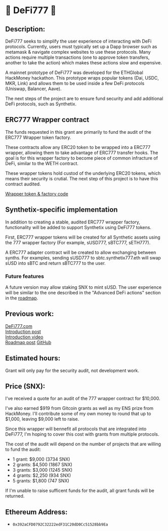 # 🎰 DeFi777 🎰

## Description: 
DeFi777 seeks to simplify the user experience of interacting with DeFi protocols. Currently, users must typically set up a Dapp browser such as metamask & navigate complex websites to use these protocols. Many actions require multiple transactions (one to approve token transfers, another to take the action) which makes these actions slow and expensive.

A mainnet prototype of DeFi777 was developed for the ETHGlobal HackMoney hackathon. This prototype wraps popular tokens (Dai, USDC, MKR, Link) and allows them to be used inside a few DeFi protocols (Uniswap, Balancer, Aave).

The next steps of the project are to ensure fund security and add additional DeFi protocols, such as Synthetix.

## ERC777 Wrapper contract
The funds requested in this grant are primarily to fund the audit of the ERC777 Wrapper token factory.

These contracts allow any ERC20 token to be wrapped into a ERC777 wrapper, allowing them to take advantage of ERC777 transfer hooks. The goal is for this wrapper factory to become piece of common infracture of DeFi, similar to the WETH contract.

These wrapper tokens hold custod of the underlying ERC20 tokens, which means their security is crutial. The next step of this project is to have this contract audited.

[Wrapper token & factory code](https://github.com/dmihal/defi777/tree/master/contracts/tokens)

## Synthetix-specific implementation
In addition to creating a stable, audited ERC777 wrapper factory, functionality will be added to support Synthetix using DeFi777 tokens.

First, ERC777 wrapper tokens will be created for all Synthetic assets using the 777 wrapper factory (For example, sUSD777, sBTC777, sETH777).

A ERC777 adapter contract will be created to allow exchanging between synths. For examples, sending sUSD777 to sbtc.synthetix777.eth will swap sUSD into sBTC and return sBTC777 to the user.

### Future features
A future version may allow staking SNX to mint sUSD. The user experience will be similar to the one described in the "Advanced DeFi actions" section in the [roadmap](https://medium.com/@dmihal/defi777-roadmap-76af67eb3c8a).

## Previous work: 
[DeFi777.com](https://defi777.com)  
[Introduction post](https://medium.com/@dmihal/introducing-defi777-decentralized-finance-for-everyone-dc3f87bea70d)  
[Introduction video](https://www.youtube.com/watch?v=31yxRTorqBE)  
[Roadmap post](https://medium.com/@dmihal/defi777-roadmap-76af67eb3c8a)
[GitHub](https://github.com/dmihal/defi777)

## Estimated hours: 
Grant will only pay for the security audit, not development work.

## Price (SNX): 
I've received a quote for an audit of the 777 wrapper contract for $10,000.

I've also earned $919 from Gitcoin grants as well as my ENS prize from HackMoney.
I'll contribute some of my own money to round that up to $1,000, leaving $9,000 left to raise.

Since this wrapper will bennefit all protocols that are integrated into DeFi777, I'm hoping to cover this cost with grants from multiple protocols.

The cost of the audit will depend on the number of projects that are willing to fund the audit:

* 1 grant: $9,000 (3734 SNX)
* 2 grants: $4,500 (1867 SNX)
* 3 grants: $3,000 (1245 SNX)
* 4 grants: $2,250 (934 SNX)
* 5 grants: $1,800 (747 SNX)

If I'm unable to raise sufficent funds for the audit, all grant funds will be returned.

## Ethereum Address: 
- `0x392aCFD0792C32222edF31C20dD0Cc51528bb9Ea` 
